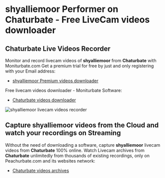# shyalliemoor Performer on Chaturbate - Free LiveCam videos downloader

## Chaturbate Live Videos Recorder

Monitor and record livecam videos of **shyalliemoor** from **Chaturbate** with Moniturbate.com
Get a premium trial for free by just and only registering with your Email address:
* [shyalliemoor Premium videos downloader](https://moniturbate.com/request-demo-licence-key.html)

Free livecam videos downloader - Moniturbate Software:
* [Chaturbate videos downloader](https://moniturbate.com/moniturbate-download-software.html)

![shyalliemoor livecam videos recorder](https://peachurnet.com/templates/moniturbate-software.png)


## Capture shyalliemoor videos from the Cloud and watch your recordings on Streaming

Without the need of downloading a software, capture **shyalliemoor** livecam videos from **Chaturbate** 100% online.
Watch Livecam archives from **Chaturbate** unlimitedly from thousands of existing recordings, only on Peachurbate.com and its websites network:
* [Chaturbate videos archives](https://peachurnet.com/)